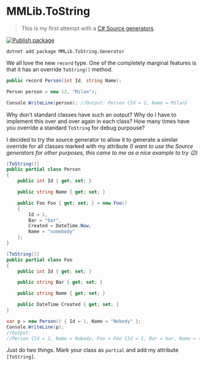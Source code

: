 # MMLib.ToString

> This is my first attempt with a [C# Source generators](https://devblogs.microsoft.com/dotnet/introducing-c-source-generators/).

[![Publish package](https://github.com/Burgyn/MMLib.ToString/actions/workflows/deploy.yml/badge.svg)](https://github.com/Burgyn/MMLib.ToString/actions/workflows/deploy.yml)

`dotnet add package MMLib.ToString.Generator`

We all love the new `record` type. One of the completely marginal features is that it has an override `ToString()` method.

```csharp
public record Person(int Id, string Name);

Person person = new (2, "Milan");

Console.WriteLine(person); //Output: Person {Id = 2, Name = Milan}
```

Why don't standard classes have such an output? Why do I have to implement this over and over again in each class? How many times have you override a standard `ToString` for debug purpouse?

I decided to try the source generator to allow it to generate a similar override for all classes marked with my attribute *(I want to use the Source generators for other purposes, this came to me as a nice example to try 😉)*

```csharp
[ToString()]
public partial class Person
{
    public int Id { get; set; }

    public string Name { get; set; }

    public Foo Foo { get; set; } = new Foo()
    {
        Id = 1,
        Bar = "bar",
        Created = DateTime.Now,
        Name = "somebody"
    };
}

[ToString()]
public partial class Foo
{
    public int Id { get; set; }

    public string Bar { get; set; }

    public string Name { get; set; }

    public DateTime Created { get; set; }
}

var p = new Person() { Id = 1, Name = "Nobody" };
Console.WriteLine(p); 
//Output:
//Person {Id = 1, Name = Nobody, Foo = Foo {Id = 1, Bar = bar, Name = somebody, Created = 24. 4. 2021 20:39:04}}
```

Just do two things. Mark your class as `partial` and add my attribute `[ToString]`.

